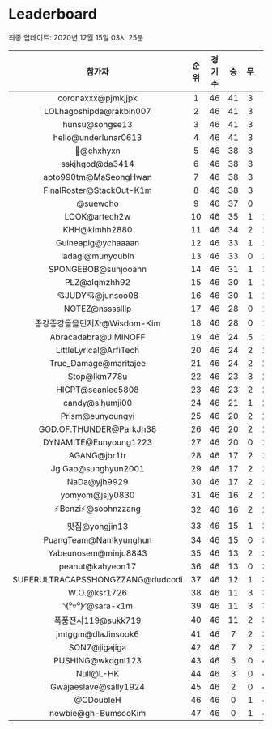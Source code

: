 # Leaderboard
최종 업데이트: 2020년 12월 15일 03시 25분




| 참가자 | 순위 | 경기수 | 승 | 무 | 패 | 승점 |
|:---:|:---:|:---:|:---:|:---:|:---:|:---:|
| coronaxxx@pjmkjjpk | 1 | 46 | 41 | 3 | 2 | 126 |
| LOLhagoshipda@rakbin007 | 2 | 46 | 41 | 3 | 2 | 126 |
| hunsu@songse13 | 3 | 46 | 41 | 3 | 2 | 126 |
| hello@underlunar0613 | 4 | 46 | 41 | 3 | 2 | 126 |
| 👑@chxhyxn | 5 | 46 | 38 | 3 | 5 | 117 |
| sskjhgod@da3414 | 6 | 46 | 38 | 3 | 5 | 117 |
| apto990tm@MaSeongHwan | 7 | 46 | 38 | 3 | 5 | 117 |
| FinalRoster@StackOut-K1m | 8 | 46 | 38 | 3 | 5 | 117 |
| @suewcho | 9 | 46 | 37 | 0 | 9 | 111 |
| LOOK@artech2w | 10 | 46 | 35 | 1 | 10 | 106 |
| KHH@kimhh2880 | 11 | 46 | 34 | 2 | 10 | 104 |
| Guineapig@ychaaaan | 12 | 46 | 33 | 1 | 12 | 100 |
| ladagi@munyoubin | 13 | 46 | 33 | 0 | 13 | 99 |
| SPONGEBOB@sunjooahn | 14 | 46 | 31 | 1 | 14 | 94 |
| PLZ@alqmzhh92 | 15 | 46 | 30 | 1 | 15 | 91 |
| 💘JUDY💘@junsoo08 | 16 | 46 | 30 | 1 | 15 | 91 |
| NOTEZ@nsssslllp | 17 | 46 | 28 | 0 | 18 | 84 |
| 종강종강돌을던지자@Wisdom-Kim | 18 | 46 | 28 | 0 | 18 | 84 |
| Abracadabra@JIMINOFF | 19 | 46 | 24 | 5 | 17 | 77 |
| LittleLyrical@ArfiTech | 20 | 46 | 24 | 2 | 20 | 74 |
| True_Damage@maritajee | 21 | 46 | 24 | 2 | 20 | 74 |
| Stop@lkm778u | 22 | 46 | 23 | 3 | 20 | 72 |
| HICPT@seanlee5808 | 23 | 46 | 23 | 2 | 21 | 71 |
| candy@sihumji00 | 24 | 46 | 21 | 1 | 24 | 64 |
| Prism@eunyoungyi | 25 | 46 | 20 | 2 | 24 | 62 |
| GOD.OF.THUNDER@ParkJh38 | 26 | 46 | 20 | 2 | 24 | 62 |
| DYNAMITE@Eunyoung1223 | 27 | 46 | 20 | 0 | 26 | 60 |
| AGANG@jbr1tr | 28 | 46 | 17 | 2 | 27 | 53 |
| Jg Gap@sunghyun2001 | 29 | 46 | 17 | 2 | 27 | 53 |
| NaDa@yjh9929 | 30 | 46 | 17 | 2 | 27 | 53 |
| yomyom@jsjy0830 | 31 | 46 | 16 | 2 | 28 | 50 |
| ⚡Benzi⚡@soohnzzang | 32 | 46 | 16 | 2 | 28 | 50 |
| 맛집@yongjin13 | 33 | 46 | 15 | 1 | 30 | 46 |
| PuangTeam@Namkyunghun | 34 | 46 | 15 | 0 | 31 | 45 |
| Yabeunosem@minju8843 | 35 | 46 | 13 | 2 | 31 | 41 |
| peanut@kahyeon17 | 36 | 46 | 13 | 0 | 33 | 39 |
| SUPERULTRACAPSSHONGZZANG@dudcodi | 37 | 46 | 12 | 1 | 33 | 37 |
| W.O.@ksr1726 | 38 | 46 | 11 | 3 | 32 | 36 |
| ◝(⁰▿⁰)◜@sara-k1m | 39 | 46 | 11 | 3 | 32 | 36 |
| 폭풍전사119@sukk719 | 40 | 46 | 11 | 2 | 33 | 35 |
| jmtggm@dlaJinsook6 | 41 | 46 | 7 | 2 | 37 | 23 |
| SON7@jigajiga | 42 | 46 | 7 | 2 | 37 | 23 |
| PUSHING@wkdgnl123 | 43 | 46 | 5 | 0 | 41 | 15 |
| Null@L-HK | 44 | 46 | 3 | 0 | 43 | 9 |
| Gwajaeslave@sally1924 | 45 | 46 | 2 | 0 | 44 | 6 |
| @CDoubleH | 46 | 46 | 0 | 1 | 45 | 1 |
| newbie@gh-BumsooKim | 47 | 46 | 0 | 1 | 45 | 1 |